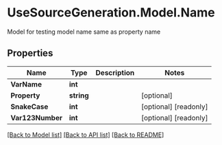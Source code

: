 # UseSourceGeneration.Model.Name
Model for testing model name same as property name

## Properties

Name | Type | Description | Notes
------------ | ------------- | ------------- | -------------
**VarName** | **int** |  | 
**Property** | **string** |  | [optional] 
**SnakeCase** | **int** |  | [optional] [readonly] 
**Var123Number** | **int** |  | [optional] [readonly] 

[[Back to Model list]](../../README.md#documentation-for-models) [[Back to API list]](../../README.md#documentation-for-api-endpoints) [[Back to README]](../../README.md)

